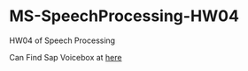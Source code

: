 # MS-SpeechProcessing-HW04
HW04 of Speech Processing

Can Find Sap Voicebox at [here](https://github.com/hamedzarei/sap-voicebox)
